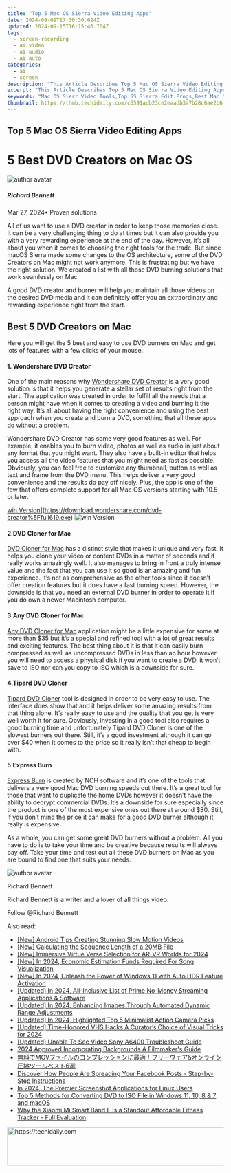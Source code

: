 ```yaml
---
title: "Top 5 Mac OS Sierra Video Editing Apps"
date: 2024-09-09T17:30:30.624Z
updated: 2024-09-15T16:15:46.704Z
tags: 
  - screen-recording
  - ai video
  - ai audio
  - ai auto
categories: 
  - ai
  - screen
description: "This Article Describes Top 5 Mac OS Sierra Video Editing Apps"
excerpt: "This Article Describes Top 5 Mac OS Sierra Video Editing Apps"
keywords: "Mac OS Sierr Video Tools,Top SS Sierra Edit Progs,Best Mac SS Edits Apps,Premier SS Sierra Videos,Leading SS Video Editor,SS Sierra Editing Software,SS Sierra Edit Suites"
thumbnail: https://thmb.techidaily.com/c6591acb23ce2eaadb3a7b28c6ae2b6f75e1be51903da30b25fcaaa8ed089bda.jpg
---
```


## Top 5 Mac OS Sierra Video Editing Apps

# 5 Best DVD Creators on Mac OS

![author avatar](https://images.wondershare.com/filmora/article-images/richard-bennett.jpg)

##### Richard Bennett

 Mar 27, 2024• Proven solutions

All of us want to use a DVD creator in order to keep those memories close. It can be a very challenging thing to do at times but it can also provide you with a very rewarding experience at the end of the day. However, it’s all about you when it comes to choosing the right tools for the trade. But since macOS Sierra made some changes to the OS architecture, some of the DVD Creators on Mac might not work anymore. This is frustrating but we have the right solution. We created a list with all those DVD burning solutions that work seamlessly on Mac

A good DVD creator and burner will help you maintain all those videos on the desired DVD media and it can definitely offer you an extraordinary and rewarding experience right from the start.

## Best 5 DVD Creators on Mac

Here you will get the 5 best and easy to use DVD burners on Mac and get lots of features with a few clicks of your mouse.

#### 1. Wondershare DVD Creator

One of the main reasons why [Wondershare DVD Creator](https://www.wondershare.com/pro/mac-dvd-creator.html) is a very good solution is that it helps you generate a stellar set of results right from the start. The application was created in order to fulfill all the needs that a person might have when it comes to creating a video and burning it the right way. It’s all about having the right convenience and using the best approach when you create and burn a DVD, something that all these apps do without a problem.

Wondershare DVD Creator has some very good features as well. For example, it enables you to burn video, photos as well as audio in just about any format that you might want. They also have a built-in editor that helps you access all the video features that you might need as fast as possible. Obviously, you can feel free to customize any thumbnail, button as well as text and frame from the DVD menu. This helps deliver a very good convenience and the results do pay off nicely. Plus, the app is one of the few that offers complete support for all Mac OS versions starting with 10.5 or later.

[win Version](https://images.wondershare.com/style/images/download-btn-win.png)](https://download.wondershare.com/dvd-creator%5Ffull619.exe) ![win Version](https://images.wondershare.com/style/images/download-btn-mac.png)

#### 2.DVD Cloner for Mac

[DVD Cloner for Mac](https://www.dvd-cloner.com/dvd-copy-for-mac.html) has a distinct style that makes it unique and very fast. It helps you clone your video or content DVDs in a matter of seconds and it really works amazingly well. It also manages to bring in front a truly intense value and the fact that you can use it so good is an amazing and fun experience. It’s not as comprehensive as the other tools since it doesn’t offer creation features but it does have a fast burning speed. However, the downside is that you need an external DVD burner in order to operate it if you do own a newer Macintosh computer.

#### 3.Any DVD Cloner for Mac

[Any DVD Cloner for Mac](http://www.dvdsmith.com/any-dvd-cloner-mac.html) application might be a little expensive for some at more than $35 but it’s a special and refined tool with a lot of great results and exciting features. The best thing about it is that it can easily burn compressed as well as uncompressed DVDs in less than an hour however you will need to access a physical disk if you want to create a DVD, it won’t save to ISO nor can you copy to ISO which is a downside for sure.

#### 4.Tipard DVD Cloner

[Tipard DVD Cloner](http://www.tipard.com/products-dvd-tools-mac.html) tool is designed in order to be very easy to use. The interface does show that and it helps deliver some amazing results from that thing alone. It’s really easy to use and the quality that you get is very well worth it for sure. Obviously, investing in a good tool also requires a good burning time and unfortunately Tipard DVD Cloner is one of the slowest burners out there. Still, it’s a good investment although it can go over $40 when it comes to the price so it really isn’t that cheap to begin with.

#### 5.Express Burn

[Express Burn](http://www.nch.com.au/burn/index.html) is created by NCH software and it’s one of the tools that delivers a very good Mac DVD burning speeds out there. It’s a great tool for those that want to duplicate the home DVDs however it doesn’t have the ability to decrypt commercial DVDs. It’s a downside for sure especially since the product is one of the most expensive ones out there at around $80\. Still, if you don’t mind the price it can make for a good DVD burner although it really is expensive.

As a whole, you can get some great DVD burners without a problem. All you have to do is to take your time and be creative because results will always pay off. Take your time and test out all these DVD burners on Mac as you are bound to find one that suits your needs.

![author avatar](https://images.wondershare.com/filmora/article-images/richard-bennett.jpg)

Richard Bennett

Richard Bennett is a writer and a lover of all things video.

Follow @Richard Bennett


<ins class="adsbygoogle"
     style="display:block"
     data-ad-format="autorelaxed"
     data-ad-client="ca-pub-7571918770474297"
     data-ad-slot="1223367746"></ins>



<ins class="adsbygoogle"
     style="display:block"
     data-ad-client="ca-pub-7571918770474297"
     data-ad-slot="8358498916"
     data-ad-format="auto"
     data-full-width-responsive="true"></ins>


<span class="atpl-alsoreadstyle">Also read:</span>
<div><ul>
<li><a href="https://fox-direct.techidaily.com/new-android-tips-creating-stunning-slow-motion-videos/"><u>[New] Android Tips Creating Stunning Slow Motion Videos</u></a></li>
<li><a href="https://extra-lessons.techidaily.com/new-calculating-the-sequence-length-of-a-20mb-file/"><u>[New] Calculating the Sequence Length of a 20MB File</u></a></li>
<li><a href="https://fox-direct.techidaily.com/new-immersive-virtue-verse-selection-for-ar-vr-worlds-for-2024/"><u>[New] Immersive Virtue Verse Selection for AR-VR Worlds for 2024</u></a></li>
<li><a href="https://fox-friendly.techidaily.com/new-in-2024-economic-estimation-funds-required-for-song-visualization/"><u>[New] In 2024, Economic Estimation Funds Required For Song Visualization</u></a></li>
<li><a href="https://fox-direct.techidaily.com/new-in-2024-unleash-the-power-of-windows-11-with-auto-hdr-feature-activation/"><u>[New] In 2024, Unleash the Power of Windows 11 with Auto HDR Feature Activation</u></a></li>
<li><a href="https://fox-direct.techidaily.com/updated-in-2024-all-inclusive-list-of-prime-no-money-streaming-applications-and-software/"><u>[Updated] In 2024, All-Inclusive List of Prime No-Money Streaming Applications & Software</u></a></li>
<li><a href="https://fox-friendly.techidaily.com/updated-in-2024-enhancing-images-through-automated-dynamic-range-adjustments/"><u>[Updated] In 2024, Enhancing Images Through Automated Dynamic Range Adjustments</u></a></li>
<li><a href="https://fox-direct.techidaily.com/updated-in-2024-highlighted-top-5-minimalist-action-camera-picks/"><u>[Updated] In 2024, Highlighted Top 5 Minimalist Action Camera Picks</u></a></li>
<li><a href="https://fox-direct.techidaily.com/updated-time-honored-vhs-hacks-a-curators-choice-of-visual-tricks-for-2024/"><u>[Updated] Time-Honored VHS Hacks A Curator’s Choice of Visual Tricks for 2024</u></a></li>
<li><a href="https://fox-direct.techidaily.com/updated-unable-to-see-video-sony-a6400-troubleshoot-guide/"><u>[Updated] Unable To See Video Sony A6400 Troubleshoot Guide</u></a></li>
<li><a href="https://some-techniques.techidaily.com/2024-approved-incorporating-backgrounds-a-filmmakers-guide/"><u>2024 Approved Incorporating Backgrounds A Filmmaker's Guide</u></a></li>
<li><a href="https://win-answers.techidaily.com/movand6/"><u>無料でMOVファイルのコンプレッションに最適！フリーウェア&オンライン圧縮ツールベスト6選</u></a></li>
<li><a href="https://techno-recovery.techidaily.com/discover-how-people-are-spreading-your-facebook-posts-step-by-step-instructions/"><u>Discover How People Are Spreading Your Facebook Posts - Step-by-Step Instructions</u></a></li>
<li><a href="https://desktop-recording.techidaily.com/in-2024-the-premier-screenshot-applications-for-linux-users/"><u>In 2024, The Premier Screenshot Applications for Linux Users</u></a></li>
<li><a href="https://some-guidance.techidaily.com/top-5-methods-for-converting-dvd-to-iso-file-in-windows-11-10-8-and-7-and-macos/"><u>Top 5 Methods for Converting DVD to ISO File in Windows 11, 10, 8 & 7 and macOS</u></a></li>
<li><a href="https://buynow-help.techidaily.com/why-the-xiaomi-mi-smart-band-e-is-a-standout-affordable-fitness-tracker-full-evaluation/"><u>Why the Xiaomi Mi Smart Band E Is a Standout Affordable Fitness Tracker - Full Evaluation</u></a></li>
</ul></div>

<!-- affiliate ads begin -->
<a href="https://unicoeye.pxf.io/c/5597632/2134230/18498" target="_top" id="2134230">
  <img src="//a.impactradius-go.com/display-ad/18498-2134230" border="0" alt="https://techidaily.com" width="728" height="90"/>
</a>
<img height="0" width="0" src="https://unicoeye.pxf.io/i/5597632/2134230/18498" style="position:absolute;visibility:hidden;" border="0" />
<!-- affiliate ads end -->

